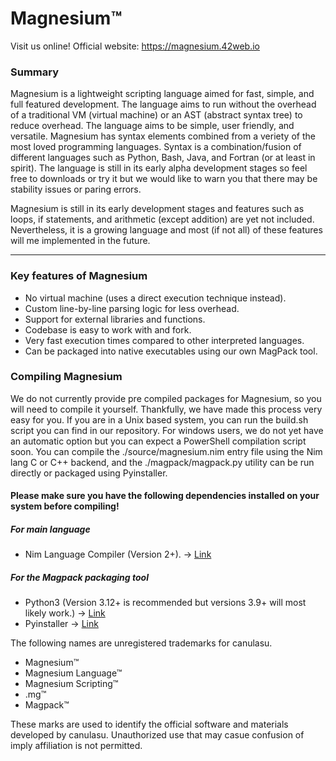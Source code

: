 # Magnesium™

Visit us online!
Official website: https://magnesium.42web.io

### Summary
Magnesium is a lightweight scripting language aimed for fast, simple, and full featured development. The language aims to run without the overhead of a traditional VM (virtual machine) or an AST (abstract syntax tree) to reduce overhead. The language aims to be simple, user friendly, and versatile. Magnesium has syntax elements combined from a veriety of the most loved programming languages. Syntax is a combination/fusion of different languages such as Python, Bash, Java, and Fortran (or at least in spirit). The language is still in its early alpha development stages so feel free to downloads or try it but we would like to warn you that there may be stability issues or paring errors.

Magnesium is still in its early development stages and features such as loops, if statements, and arithmetic (except addition) are yet not included. Nevertheless, it is a growing language and most (if not all) of these features will me implemented in the future.

______

### Key features of Magnesium

- No virtual machine (uses a direct execution technique instead).
- Custom line-by-line parsing logic for less overhead.
- Support for external libraries and functions.
- Codebase is easy to work with and fork.
- Very fast execution times compared to other interpreted languages.
- Can be packaged into native executables using our own MagPack tool.

### Compiling Magnesium

We do not currently provide pre compiled packages for Magnesium, so you will need to compile it yourself. Thankfully, we have made this process very easy for you. If you are in a Unix based system, you can run the build.sh script you can find in our repository. For windows users, we do not yet have an automatic option but you can expect a PowerShell compilation script soon. You can compile the ./source/magnesium.nim entry file using the Nim lang C or C++ backend, and the ./magpack/magpack.py utility can be run directly or packaged using Pyinstaller.

#### Please make sure you have the following dependencies installed on your system before compiling!

##### For main language
- Nim Language Compiler (Version 2+). -> [Link](https://nim-lang.org)
##### For the Magpack packaging tool
- Python3 (Version 3.12+ is recommended but versions 3.9+ will most likely work.) -> [Link](https://python.org)
- Pyinstaller -> [Link](https://pyinstaller.org)

The following names are unregistered trademarks for canulasu.
- Magnesium™ 
- Magnesium Language™
- Magnesium Scripting™
- .mg™
- Magpack™

These marks are used to identify the official software and materials developed by canulasu.
Unauthorized use that may casue confusion of imply affiliation is not permitted.
